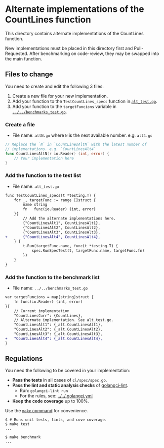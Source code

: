 # Alternate implementations of the CountLines function

This directory contains alternate implementations of the CountLines function.

New implementations must be placed in this directory first and Pull-Requested.
After benchmarking on code-review, they may be swapped into the main function.

## Files to change

You need to create and edit the following 3 files:

1. Create a new file for your new implementation.
2. Add your function to the `TestCountLines_specs` function in [`alt_test.go`](./alt_test.go).
3. Add your function to the `targetFuncions` variable in [`../../benchmarks_test.go`](../../benchmarks_test.go).

### Create a file

- File name: `altN.go` where `N` is the next available number. e.g. `alt4.go`

```go
// Replace the `N` in `CountLinesAltN` with the latest number of
// implementations. e.g. `CountLinesAlt4`
func CountLinesAltN(r io.Reader) (int, error) {
    // Your implementation here
}
```

### Add the function to the test list

- File name: `alt_test.go`

```diff
func TestCountLines_specs(t *testing.T) {
    for _, targetFunc := range []struct {
        name string
        fn   func(io.Reader) (int, error)
    }{
        // Add the alternate implementations here.
        {"CountLinesAlt1", CountLinesAlt1},
        {"CountLinesAlt2", CountLinesAlt2},
        {"CountLinesAlt3", CountLinesAlt3},
+       {"CountLinesAlt4", CountLinesAlt4},
    } {
        t.Run(targetFunc.name, func(t *testing.T) {
            spec.RunSpecTest(t, targetFunc.name, targetFunc.fn)
        })
    }
}
```

### Add the function to the benchmark list

- File name: `../../benchmarks_test.go`

```diff
var targetFuncions = map[string]struct {
    fn func(io.Reader) (int, error)
}{
    // Current implementation
    "CountLinesCurr": {CountLines},
    // Alternate implementation. See alt_test.go.
    "CountLinesAlt1": {_alt.CountLinesAlt1},
    "CountLinesAlt2": {_alt.CountLinesAlt2},
    "CountLinesAlt3": {_alt.CountLinesAlt3},
+   "CountLinesAlt4": {_alt.CountLinesAlt4},
}

```

## Regulations

You need the following to be covered in your implementation:

- **Pass the tests** in all cases of `cl/spec/spec.go`.
- **Pass the lint and static analysis checks** of [golangci-lint](https://golangci-lint.run/).
  - Run: `golangci-lint run`
  - For the rules, see: [../../.golangci.yml](../../.golangci.yml)
- **Keep the code coverage** up to 100%.

Use the [`make` command](https://en.wikipedia.org/wiki/Make_(software)) for convenience.

```shellsession
$ # Runs unit tests, lints, and cove coverage.
$ make test
...

$ make benchmark
...
```
